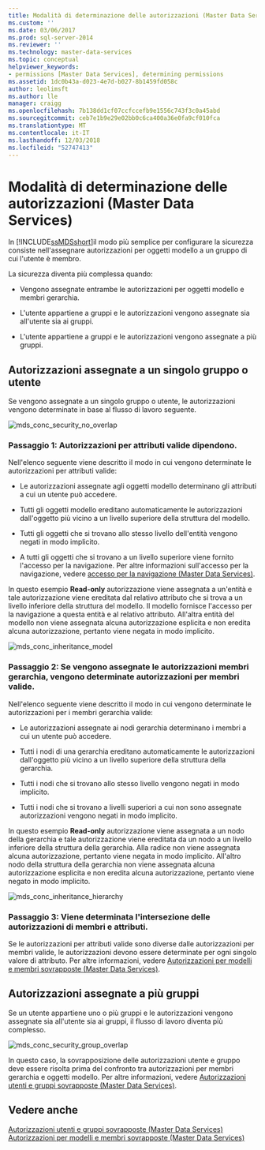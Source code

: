 ```yaml
---
title: Modalità di determinazione delle autorizzazioni (Master Data Services) | Microsoft Docs
ms.custom: ''
ms.date: 03/06/2017
ms.prod: sql-server-2014
ms.reviewer: ''
ms.technology: master-data-services
ms.topic: conceptual
helpviewer_keywords:
- permissions [Master Data Services], determining permissions
ms.assetid: 1dc0b43a-d023-4e7d-b027-8b1459fd058c
author: leolimsft
ms.author: lle
manager: craigg
ms.openlocfilehash: 7b138dd1cf07ccfccefb9e1556c743f3c0a45abd
ms.sourcegitcommit: ceb7e1b9e29e02bb0c6ca400a36e0fa9cf010fca
ms.translationtype: MT
ms.contentlocale: it-IT
ms.lasthandoff: 12/03/2018
ms.locfileid: "52747413"
---
```

# <a name="how-permissions-are-determined-master-data-services"></a>Modalità di determinazione delle autorizzazioni (Master Data Services)
  In [!INCLUDE[ssMDSshort](../includes/ssmdsshort-md.md)]il modo più semplice per configurare la sicurezza consiste nell'assegnare autorizzazioni per oggetti modello a un gruppo di cui l'utente è membro.  
  
 La sicurezza diventa più complessa quando:  
  
-   Vengono assegnate entrambe le autorizzazioni per oggetti modello e membri gerarchia.  
  
-   L'utente appartiene a gruppi e le autorizzazioni vengono assegnate sia all'utente sia ai gruppi.  
  
-   L'utente appartiene a gruppi e le autorizzazioni vengono assegnate a più gruppi.  
  
## <a name="permissions-assigned-to-a-single-group-or-user"></a>Autorizzazioni assegnate a un singolo gruppo o utente  
 Se vengono assegnate a un singolo gruppo o utente, le autorizzazioni vengono determinate in base al flusso di lavoro seguente.  
  
 ![mds_conc_security_no_overlap](../../2014/master-data-services/media/mds-conc-security-no-overlap.gif "mds_conc_security_no_overlap")  
  
### <a name="step-1-effective-attribute-permissions-are-determined"></a>Passaggio 1: Autorizzazioni per attributi valide dipendono.  
 Nell'elenco seguente viene descritto il modo in cui vengono determinate le autorizzazioni per attributi valide:  
  
-   Le autorizzazioni assegnate agli oggetti modello determinano gli attributi a cui un utente può accedere.  
  
-   Tutti gli oggetti modello ereditano automaticamente le autorizzazioni dall'oggetto più vicino a un livello superiore della struttura del modello.  
  
-   Tutti gli oggetti che si trovano allo stesso livello dell'entità vengono negati in modo implicito.  
  
-   A tutti gli oggetti che si trovano a un livello superiore viene fornito l'accesso per la navigazione. Per altre informazioni sull'accesso per la navigazione, vedere [accesso per la navigazione &#40;Master Data Services&#41;](navigational-access-master-data-services.md).  
  
 In questo esempio **Read-only** autorizzazione viene assegnata a un'entità e tale autorizzazione viene ereditata dal relativo attributo che si trova a un livello inferiore della struttura del modello. Il modello fornisce l'accesso per la navigazione a questa entità e al relativo attributo. All'altra entità del modello non viene assegnata alcuna autorizzazione esplicita e non eredita alcuna autorizzazione, pertanto viene negata in modo implicito.  
  
 ![mds_conc_inheritance_model](../../2014/master-data-services/media/mds-conc-inheritance-model.gif "mds_conc_inheritance_model")  
  
### <a name="step-2-if-hierarchy-member-permissions-are-assigned-effective-member-permissions-are-determined"></a>Passaggio 2: Se vengono assegnate le autorizzazioni membri gerarchia, vengono determinate autorizzazioni per membri valide.  
 Nell'elenco seguente viene descritto il modo in cui vengono determinate le autorizzazioni per i membri gerarchia valide:  
  
-   Le autorizzazioni assegnate ai nodi gerarchia determinano i membri a cui un utente può accedere.  
  
-   Tutti i nodi di una gerarchia ereditano automaticamente le autorizzazioni dall'oggetto più vicino a un livello superiore della struttura della gerarchia.  
  
-   Tutti i nodi che si trovano allo stesso livello vengono negati in modo implicito.  
  
-   Tutti i nodi che si trovano a livelli superiori a cui non sono assegnate autorizzazioni vengono negati in modo implicito.  
  
 In questo esempio **Read-only** autorizzazione viene assegnata a un nodo della gerarchia e tale autorizzazione viene ereditata da un nodo a un livello inferiore della struttura della gerarchia. Alla radice non viene assegnata alcuna autorizzazione, pertanto viene negata in modo implicito. All'altro nodo della struttura della gerarchia non viene assegnata alcuna autorizzazione esplicita e non eredita alcuna autorizzazione, pertanto viene negato in modo implicito.  
  
 ![mds_conc_inheritance_hierarchy](../../2014/master-data-services/media/mds-conc-inheritance-hierarchy.gif "mds_conc_inheritance_hierarchy")  
  
### <a name="step-3-the-intersection-of-attribute-and-member-permissions-is-determined"></a>Passaggio 3: Viene determinata l'intersezione delle autorizzazioni di membri e attributi.  
 Se le autorizzazioni per attributi valide sono diverse dalle autorizzazioni per membri valide, le autorizzazioni devono essere determinate per ogni singolo valore di attributo. Per altre informazioni, vedere [Autorizzazioni per modelli e membri sovrapposte &#40;Master Data Services&#41;](../../2014/master-data-services/overlapping-model-and-member-permissions-master-data-services.md).  
  
## <a name="permissions-assigned-to-multiple-groups"></a>Autorizzazioni assegnate a più gruppi  
 Se un utente appartiene uno o più gruppi e le autorizzazioni vengono assegnate sia all'utente sia ai gruppi, il flusso di lavoro diventa più complesso.  
  
 ![mds_conc_security_group_overlap](../../2014/master-data-services/media/mds-conc-security-group-overlap.gif "mds_conc_security_group_overlap")  
  
 In questo caso, la sovrapposizione delle autorizzazioni utente e gruppo deve essere risolta prima del confronto tra autorizzazioni per membri gerarchia e oggetti modello. Per altre informazioni, vedere [Autorizzazioni utenti e gruppi sovrapposte &#40;Master Data Services&#41;](../../2014/master-data-services/overlapping-user-and-group-permissions-master-data-services.md).  
  
## <a name="see-also"></a>Vedere anche  
 [Autorizzazioni utenti e gruppi sovrapposte &#40;Master Data Services&#41;](../../2014/master-data-services/overlapping-user-and-group-permissions-master-data-services.md)   
 [Autorizzazioni per modelli e membri sovrapposte &#40;Master Data Services&#41;](../../2014/master-data-services/overlapping-model-and-member-permissions-master-data-services.md)  
  
  
